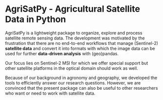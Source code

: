 # AgriSatPy - Agricultural Satellite Data in Python

AgriSatPy is a lightweight package to organize, explore and process satellite remote sensing data. The development was motivated by the frustration that there are no end-to-end workflows that manage (Sentinel-2) **satellite data** and convert it into formats with which the image data can be used for further **data-driven analysis** with (geo)pandas.

Our focus lies on Sentinel-2 MSI for which we offer special support but other satellite platforms in the optical domain should work as well.

Because of our background in agronomy and geography, we developed the tools to efficiently answer our research questions. However, we are convinced that the present package can also be useful to other researchers who want or need to work with satellite data.

